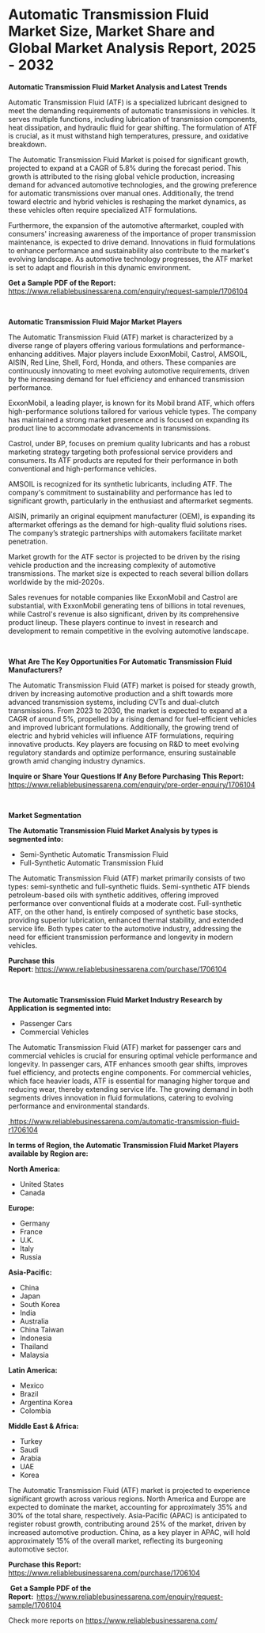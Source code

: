 <p><h1>Automatic Transmission Fluid Market Size, Market Share and Global Market Analysis Report, 2025 - 2032</h1></p><p><strong>Automatic Transmission Fluid Market Analysis and Latest Trends</strong></p>
<p><p>Automatic Transmission Fluid (ATF) is a specialized lubricant designed to meet the demanding requirements of automatic transmissions in vehicles. It serves multiple functions, including lubrication of transmission components, heat dissipation, and hydraulic fluid for gear shifting. The formulation of ATF is crucial, as it must withstand high temperatures, pressure, and oxidative breakdown.</p><p>The Automatic Transmission Fluid Market is poised for significant growth, projected to expand at a CAGR of 5.8% during the forecast period. This growth is attributed to the rising global vehicle production, increasing demand for advanced automotive technologies, and the growing preference for automatic transmissions over manual ones. Additionally, the trend toward electric and hybrid vehicles is reshaping the market dynamics, as these vehicles often require specialized ATF formulations.</p><p>Furthermore, the expansion of the automotive aftermarket, coupled with consumers' increasing awareness of the importance of proper transmission maintenance, is expected to drive demand. Innovations in fluid formulations to enhance performance and sustainability also contribute to the market's evolving landscape. As automotive technology progresses, the ATF market is set to adapt and flourish in this dynamic environment.</p></p>
<p><strong>Get a Sample PDF of the Report:&nbsp;</strong> <a href="https://www.reliablebusinessarena.com/enquiry/request-sample/1706104?utm_campaign=1912&utm_medium=2&utm_source=Github&utm_content=ia&utm_term=10012025&utm_id=automatic-transmission-fluid">https://www.reliablebusinessarena.com/enquiry/request-sample/1706104</a></p>
<p>&nbsp;</p>
<p><strong>Automatic Transmission Fluid Major Market Players</strong></p>
<p><p>The Automatic Transmission Fluid (ATF) market is characterized by a diverse range of players offering various formulations and performance-enhancing additives. Major players include ExxonMobil, Castrol, AMSOIL, AISIN, Red Line, Shell, Ford, Honda, and others. These companies are continuously innovating to meet evolving automotive requirements, driven by the increasing demand for fuel efficiency and enhanced transmission performance.</p><p>ExxonMobil, a leading player, is known for its Mobil brand ATF, which offers high-performance solutions tailored for various vehicle types. The company has maintained a strong market presence and is focused on expanding its product line to accommodate advancements in transmissions.</p><p>Castrol, under BP, focuses on premium quality lubricants and has a robust marketing strategy targeting both professional service providers and consumers. Its ATF products are reputed for their performance in both conventional and high-performance vehicles.</p><p>AMSOIL is recognized for its synthetic lubricants, including ATF. The company's commitment to sustainability and performance has led to significant growth, particularly in the enthusiast and aftermarket segments.</p><p>AISIN, primarily an original equipment manufacturer (OEM), is expanding its aftermarket offerings as the demand for high-quality fluid solutions rises. The company’s strategic partnerships with automakers facilitate market penetration.</p><p>Market growth for the ATF sector is projected to be driven by the rising vehicle production and the increasing complexity of automotive transmissions. The market size is expected to reach several billion dollars worldwide by the mid-2020s.</p><p>Sales revenues for notable companies like ExxonMobil and Castrol are substantial, with ExxonMobil generating tens of billions in total revenues, while Castrol's revenue is also significant, driven by its comprehensive product lineup. These players continue to invest in research and development to remain competitive in the evolving automotive landscape.</p></p>
<p>&nbsp;</p>
<p><strong>What Are The Key Opportunities For Automatic Transmission Fluid Manufacturers?</strong></p>
<p><p>The Automatic Transmission Fluid (ATF) market is poised for steady growth, driven by increasing automotive production and a shift towards more advanced transmission systems, including CVTs and dual-clutch transmissions. From 2023 to 2030, the market is expected to expand at a CAGR of around 5%, propelled by a rising demand for fuel-efficient vehicles and improved lubricant formulations. Additionally, the growing trend of electric and hybrid vehicles will influence ATF formulations, requiring innovative products. Key players are focusing on R&D to meet evolving regulatory standards and optimize performance, ensuring sustainable growth amid changing industry dynamics.</p></p>
<p><strong>Inquire or Share Your Questions If Any Before Purchasing This Report:</strong> <a href="https://www.reliablebusinessarena.com/enquiry/pre-order-enquiry/1706104?utm_campaign=1912&utm_medium=2&utm_source=Github&utm_content=ia&utm_term=10012025&utm_id=automatic-transmission-fluid">https://www.reliablebusinessarena.com/enquiry/pre-order-enquiry/1706104</a></p>
<p>&nbsp;</p>
<p><strong>Market Segmentation</strong></p>
<p><strong>The Automatic Transmission Fluid Market Analysis by types is segmented into:</strong></p>
<p><ul><li>Semi-Synthetic Automatic Transmission Fluid</li><li>Full-Synthetic Automatic Transmission Fluid</li></ul></p>
<p><p>The Automatic Transmission Fluid (ATF) market primarily consists of two types: semi-synthetic and full-synthetic fluids. Semi-synthetic ATF blends petroleum-based oils with synthetic additives, offering improved performance over conventional fluids at a moderate cost. Full-synthetic ATF, on the other hand, is entirely composed of synthetic base stocks, providing superior lubrication, enhanced thermal stability, and extended service life. Both types cater to the automotive industry, addressing the need for efficient transmission performance and longevity in modern vehicles.</p></p>
<p><strong>Purchase this Report:&nbsp;</strong><a href="https://www.reliablebusinessarena.com/purchase/1706104?utm_campaign=1912&utm_medium=2&utm_source=Github&utm_content=ia&utm_term=10012025&utm_id=automatic-transmission-fluid">https://www.reliablebusinessarena.com/purchase/1706104</a></p>
<p>&nbsp;</p>
<p><strong>The Automatic Transmission Fluid Market Industry Research by Application is segmented into:</strong></p>
<p><ul><li>Passenger Cars</li><li>Commercial Vehicles</li></ul></p>
<p><p>The Automatic Transmission Fluid (ATF) market for passenger cars and commercial vehicles is crucial for ensuring optimal vehicle performance and longevity. In passenger cars, ATF enhances smooth gear shifts, improves fuel efficiency, and protects engine components. For commercial vehicles, which face heavier loads, ATF is essential for managing higher torque and reducing wear, thereby extending service life. The growing demand in both segments drives innovation in fluid formulations, catering to evolving performance and environmental standards.</p></p>
<p><a href="https://www.reliablebusinessarena.com/automatic-transmission-fluid-r1706104?utm_campaign=1912&utm_medium=2&utm_source=Github&utm_content=ia&utm_term=10012025&utm_id=automatic-transmission-fluid">&nbsp;https://www.reliablebusinessarena.com/automatic-transmission-fluid-r1706104</a></p>
<p><strong>In terms of Region, the Automatic Transmission Fluid Market Players available by Region are:</strong></p>
<p>
    <p> <strong> North America: </strong>
        <ul>
            <li>United States</li>
            <li>Canada</li>
        </ul>
        </p> 
    <p> <strong> Europe: </strong>
        <ul>
            <li>Germany</li>
            <li>France</li>
            <li>U.K.</li>
            <li>Italy</li>
            <li>Russia</li>
        </ul>
        </p> 
    <p> <strong> Asia-Pacific: </strong>
        <ul>
            <li>China</li>
            <li>Japan</li>
            <li>South Korea</li>
            <li>India</li>
            <li>Australia</li>
            <li>China Taiwan</li>
            <li>Indonesia</li>
            <li>Thailand</li>
            <li>Malaysia</li>
        </ul>
        </p> 
    <p> <strong> Latin America: </strong>
        <ul>
            <li>Mexico</li>
            <li>Brazil</li>
            <li>Argentina Korea</li>
            <li>Colombia</li>
        </ul>
        </p> 
    <p> <strong> Middle East & Africa: </strong>
        <ul>
            <li>Turkey</li>
            <li>Saudi</li>
            <li>Arabia</li>
            <li>UAE</li>
            <li>Korea</li>
        </ul>
    </p>
    </p>
<p><p>The Automatic Transmission Fluid (ATF) market is projected to experience significant growth across various regions. North America and Europe are expected to dominate the market, accounting for approximately 35% and 30% of the total share, respectively. Asia-Pacific (APAC) is anticipated to register robust growth, contributing around 25% of the market, driven by increased automotive production. China, as a key player in APAC, will hold approximately 15% of the overall market, reflecting its burgeoning automotive sector.</p></p>
<p><strong>Purchase this Report: </strong><a href="https://www.reliablebusinessarena.com/purchase/1706104?utm_campaign=1912&utm_medium=2&utm_source=Github&utm_content=ia&utm_term=10012025&utm_id=automatic-transmission-fluid">https://www.reliablebusinessarena.com/purchase/1706104</a></p>
<p>&nbsp;<strong>Get a Sample PDF of the Report:&nbsp;&nbsp;</strong><a href="https://www.reliablebusinessarena.com/enquiry/request-sample/1706104?utm_campaign=1912&utm_medium=2&utm_source=Github&utm_content=ia&utm_term=10012025&utm_id=automatic-transmission-fluid">https://www.reliablebusinessarena.com/enquiry/request-sample/1706104</a></p>
<p><strong></strong></p>
<p>Check more reports on <a href="https://www.reliablebusinessarena.com/?utm_campaign=1912&utm_medium=2&utm_source=Github&utm_content=ia&utm_term=10012025&utm_id=automatic-transmission-fluid">https://www.reliablebusinessarena.com/</a></p>